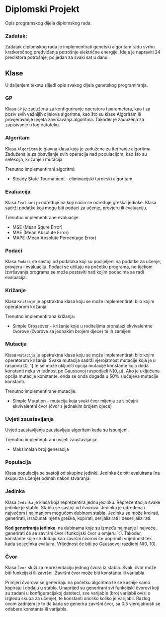 Diplomski Projekt
================
Opis programskog dijela diplomskog rada.

### Zadatak: ###
Zadatak diplomskog rada je implementirati genetski algoritam radu svrhu kratkoročnog predviđanja potrošnje električne energije. Ideja je napraviti 24 prediktora potrošnje, po jedan za svaki sat u danu.


## Klase ##
U daljenjem tekstu slijedi opis svakog dijela genetskog programiranja.

### GP ###
Klasa `GP` je zadužena za konfiguriranje operatora i parametara, kao i za poziv svih važnijih dijelova algoritma, kao što su klase Algoritam ili provjeravanje uvjeta završavanja algoritma. Također je zadužena za zapisivanje u log datoteku.

### Algoritam ###
Klasa `Algoritam` je glavna klasa koja je zadužena za iteriranje algoritma. Zadužena je za obavljanje svih operacija nad populacijom, kao što su selekcija, križanje i mutacija.

Trenutno implementirani algoritmi:

- Steady State Tournament - eliminacijski turnirski algoritam

### Evaluacija ###
Klasa `Evaluacija` određuje na koji način se određuje greška jedinke. Klasa sadrži podatke koji mogu biti podaci za učenje, provjeru ili evaluaciju.

Trenutno implementirane evaluacije:

- MSE (Mean Squre Error)
- MAE (Mean Absolute Error)
- MAPE (Mean Absolute Percentage Error)

### Podaci ###
Klasa `Podaci` se sastoji od podataka koji su podijeljeni na podatke za učenje, provjeru i evaluaciju. Podaci se učitaju na početku programa, no tijekom izvršavanja programa se može postaviti nad kojim podacima se radi evaluacija.

### Križanje ###
Klasa `Križanje` je apstraktna klasa koju se može implementirati bilo kojim operatorom križanja.

Trenutno implementirana križanja:

- Simple Crossover - križanje koje u roditeljima pronalazi ekvivalentne čvorove (čvorove sa jednakim brojem djece) te ih zamijeni

### Mutacija ###
Klasa `Mutacija` je apstraktna klasa koju se može implementirati bilo kojim operatorom križanja. Svaka mutacija sadrži vjerojatnost mutacije koja je u rasponu [0, 1] te se može uključiti opcija mutacije konstante koja doda konstanti neku vrijednost po Gaussovoj raspodijeli N(0, &mu;). Ako je uključena opcija mutacije konstante, onda se onda događa u 50% slučajeva mutacije konstanti.	

Trenutno implementirane mutacije:

- Simple Mutation - mutacija koja svaki čvor mijenja za slučajni ekvivalentni čvor (čvor s jednakim brojem djece)

### Uvjeti zaustavljanja ###
Uvjeti zaustavljanja zaustavljaju algoritam kada su ispunjeni.

Trenutno implementirani uvijeti zaustavljanja:

- Maksimalan broj generacija

### Populacija ###
Klasa populacija se sastoji od skupine jedinki. Jedinka će biti evaluirana (na skupu za učenje) odmah nakon stvaranja.

### Jedinka ###
Klasa `Jedinka` je klasa koja reprezentira jednu jedinku. Reprezentacija svake jedinke je stablo. Stablo se sastoji od čvorova. Jedinka je određena i najvećom i najmanjom mogućom dubinom stabla.
Jedinku se može kreirati, generirati, izračunati njena greška, kopirati, serijalizirati i deserijalizirati.

**Kod generiranja jedinke**, na dubinama koje su između najmanje i najveće,  generirati će se završni čvor i funkcijski čvor u omjeru 1:1. Također, konstante koje se dodaju kao završni čvorovi će poprimiti vrijednost tek kada se jedinka evaluira. Vrijednost će biti po Gaussovoj razdiobi N(0, 10).

### Čvor ###
Klasa `Čvor` služi za reprezentaciju jednog čvora iz stabla. Svaki čvor može biti funkcijski ili završni. Završni čvor može biti konstanta ili varijabla. 

Primjeri čvorova se generiraju na početku algoritma te se kasnije samo kopiraju i dodaju u stablo. Unaprijed su generirani svi funkcijski čvorovi koji su zadani u konfiguracijskoj datoteci, sve varijable (broj varijabli ovisi o izgledu skupa za učenje), te konstanti onoliko koliko je varijabli. Razlog ovom zadnjem je to da kada se generira završni čvor, sa 0.5 vjerojatnosti se odabere konstanta ili varijabla.

